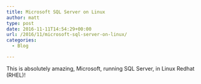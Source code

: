 ```yaml
---
title: Microsoft SQL Server on Linux
author: matt
type: post
date: 2016-11-11T14:54:29+00:00
url: /2016/11/microsoft-sql-server-on-linux/
categories:
  - Blog

---
```

This is absolutely amazing, Microsoft, running SQL Server, in Linux Redhat (RHEL)!
